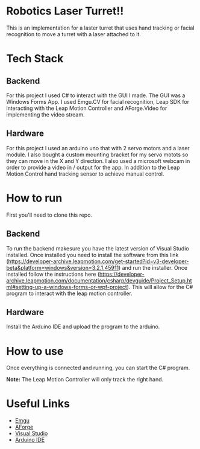 # Robotics Laser Turret!!

This is an implementation for a laster turret that uses hand tracking or facial recognition to move a turret with a laser attached to it.

# Tech Stack

## Backend

For this project I used C# to interact with the GUI I made. The GUI was a Windows Forms App. I used Emgu.CV for facial recognition, Leap SDK for interacting with the Leap Motion Controller and AForge.Video for implementing the video stream.

## Hardware

For this project I used an arduino uno that with 2 servo motors and a laser module. I also bought a custom mounting bracket for my servo motots so they can move in the X and Y direction.
I also used a microsoft webcam in order to provide a video in / output for the app. In addition to the Leap Motion Control hand tracking sensor to achieve manual control.

# How to run

First you'll need to clone this repo. 

## Backend

To run the backend makesure you have the latest version of Visual Studio installed.
Once installed you need to install the software from this link (https://developer-archive.leapmotion.com/get-started?id=v3-developer-beta&platform=windows&version=3.2.1.45911) and run the installer.
Once installed follow the instructions here (https://developer-archive.leapmotion.com/documentation/csharp/devguide/Project_Setup.html#setting-up-a-windows-forms-or-wpf-project). This will allow for the C# program to interact with the leap motion controller.

## Hardware

Install the Arduino IDE and upload the program to the arduino.

# How to use

Once everything is connected and running, you can start the C# program.

<b>Note:</b> The Leap Motion Controller will only track the right hand.

# Useful Links

- [Emgu](https://www.emgu.com/wiki/index.php/Main_Page)
- [AForge](http://www.aforgenet.com/framework/samples/video.html)
- [Visual Studio](https://visualstudio.microsoft.com/)
- [Arduino IDE](https://www.arduino.cc/en/software)
